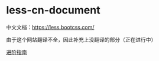# less-cn-document
中文文档：https://less.bootcss.com/

由于这个网站翻译不全，因此补充上没翻译的部分（正在进行中）

[进阶指南](./进阶指南/README.md)